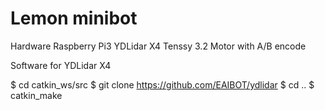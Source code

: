 # Lemon minibot


Hardware
Raspberry Pi3
YDLidar X4
Tenssy 3.2
Motor with A/B encode

Software
for YDLidar X4

$ cd catkin_ws/src
$ git clone https://github.com/EAIBOT/ydlidar
$ cd ..
$ catkin_make


